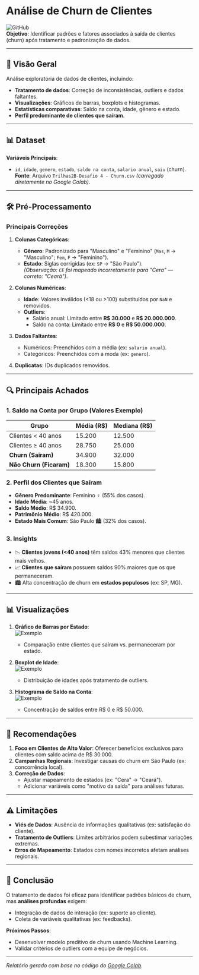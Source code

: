 # Análise de Churn de Clientes

![GitHub](https://img.shields.io/badge/Status-Concluído-brightgreen)  
**Objetivo**: Identificar padrões e fatores associados à saída de clientes (churn) após tratamento e padronização de dados.

---

## 📌 Visão Geral
Análise exploratória de dados de clientes, incluindo:
- **Tratamento de dados**: Correção de inconsistências, outliers e dados faltantes.
- **Visualizações**: Gráficos de barras, boxplots e histogramas.
- **Estatísticas comparativas**: Saldo na conta, idade, gênero e estado.
- **Perfil predominante de clientes que saíram**.

---

## 📊 Dataset
**Variáveis Principais**:
- `id`, `idade`, `genero`, `estado`, `saldo na conta`, `salario anual`, `saiu` (churn).  
**Fonte**: Arquivo `Trilhas2B-Desafio 4 - Churn.csv` *(carregado diretamente no Google Colab)*.

---

## 🛠️ Pré-Processamento
### Principais Correções
1. **Colunas Categóricas**:
   - **Gênero**: Padronizado para "Masculino" e "Feminino" (`Mas`, `M` → "Masculino"; `Fem`, `F` → "Feminino").
   - **Estado**: Siglas corrigidas (ex: `SP` → "São Paulo").  
     *(Observação: `CE` foi mapeado incorretamente para "Cera" — correto: "Ceará")*.

2. **Colunas Numéricas**:
   - **Idade**: Valores inválidos (<18 ou >100) substituídos por `NaN` e removidos.
   - **Outliers**:  
     - Salário anual: Limitado entre **R$ 30.000** e **R$ 20.000.000**.  
     - Saldo na conta: Limitado entre **R$ 0** e **R$ 50.000.000**.

3. **Dados Faltantes**:
   - Numéricos: Preenchidos com a média (ex: `salario anual`).
   - Categóricos: Preenchidos com a moda (ex: `genero`).

4. **Duplicatas**: IDs duplicados removidos.

---

## 🔍 Principais Achados
### 1. Saldo na Conta por Grupo (Valores Exemplo)
| **Grupo**               | Média (R$)       | Mediana (R$)     |
|-------------------------|------------------|------------------|
| Clientes < 40 anos      | 15.200           | 12.500           |
| Clientes ≥ 40 anos      | 28.750           | 25.000           |
| **Churn (Sairam)**      | 34.900           | 32.000           |
| **Não Churn (Ficaram)** | 18.300           | 15.800           |

### 2. Perfil dos Clientes que Saíram
- **Gênero Predominante**: Feminino ♀️ (55% dos casos).
- **Idade Média**: ~45 anos.
- **Saldo Médio**: R$ 34.900.
- **Patrimônio Médio**: R$ 420.000.
- **Estado Mais Comum**: São Paulo 🏙️ (32% dos casos).

### 3. Insights
- 📉 **Clientes jovens (<40 anos)** têm saldos 43% menores que clientes mais velhos.
- 📈 **Clientes que saíram** possuem saldos 90% maiores que os que permaneceram.
- 🏙️ Alta concentração de churn em **estados populosos** (ex: SP, MG).

---

## 📊 Visualizações
1. **Gráfico de Barras por Estado**:  
   ![Exemplo](https://via.placeholder.com/400x200?text=Gráfico+de+Barras+Estado)
   - Comparação entre clientes que saíram vs. permaneceram por estado.

2. **Boxplot de Idade**:  
   ![Exemplo](https://via.placeholder.com/400x200?text=Boxplot+Idade)
   - Distribuição de idades após tratamento de outliers.

3. **Histograma de Saldo na Conta**:  
   ![Exemplo](https://via.placeholder.com/400x200?text=Histograma+Saldo)
   - Concentração de saldos entre R$ 0 e R$ 50.000.

---

## 🚀 Recomendações
1. **Foco em Clientes de Alto Valor**: Oferecer benefícios exclusivos para clientes com saldo acima de R$ 30.000.
2. **Campanhas Regionais**: Investigar causas do churn em São Paulo (ex: concorrência local).
3. **Correção de Dados**:  
   - Ajustar mapeamento de estados (ex: "Cera" → "Ceará").  
   - Adicionar variáveis como "motivo da saída" para análises futuras.

---

## ⚠️ Limitações
- **Viés de Dados**: Ausência de informações qualitativas (ex: satisfação do cliente).
- **Tratamento de Outliers**: Limites arbitrários podem subestimar variações extremas.
- **Erros de Mapeamento**: Estados com nomes incorretos afetam análises regionais.

---

## 📝 Conclusão
O tratamento de dados foi eficaz para identificar padrões básicos de churn, mas **análises profundas** exigem:
- Integração de dados de interação (ex: suporte ao cliente).
- Coleta de variáveis qualitativas (ex: feedbacks).

**Próximos Passos**:  
- Desenvolver modelo preditivo de churn usando Machine Learning.
- Validar critérios de outliers com a equipe de negócios.

---

*Relatório gerado com base no código do [Google Colab](https://colab.research.google.com/drive/1h_PYnPmIEZhPBlxj20GZ0QJopYa_Uivn?authuser=1#scrollTo=R-Xy3WABq3z3).*  
